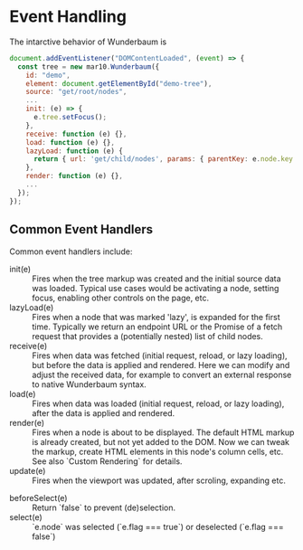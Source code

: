 # Event Handling

The intarctive behavior of Wunderbaum is

```js
document.addEventListener("DOMContentLoaded", (event) => {
  const tree = new mar10.Wunderbaum({
    id: "demo",
    element: document.getElementById("demo-tree"),
    source: "get/root/nodes",
    ...
    init: (e) => {
      e.tree.setFocus();
    },
    receive: function (e) {},
    load: function (e) {},
    lazyLoad: function (e) {
      return { url: 'get/child/nodes', params: { parentKey: e.node.key } };
    },
    render: function (e) {},
    ...
  });
});
```

## Common Event Handlers

Common event handlers include:

<dl>
<dt>init(e)</dt>
<dd>
  Fires when the tree markup was created and the initial source data was loaded.
  Typical use cases would be activating a node, setting focus, enabling other
  controls on the page, etc.
</dd>
<dt>lazyLoad(e)</dt>
<dd>
  Fires when a node that was marked 'lazy', is expanded for the first time.
  Typically we return an endpoint URL or the Promise of a fetch request that
  provides a (potentially nested) list of child nodes.
</dd>
<dt>receive(e)</dt>
<dd>
  Fires when data was fetched (initial request, reload, or lazy loading),
  but before the data is applied and rendered.
  Here we can modify and adjust the received data, for example to convert an
  external response to native Wunderbaum syntax.
</dd>
<dt>load(e)</dt>
<dd>
  Fires when data was loaded (initial request, reload, or lazy loading),
  after the data is applied and rendered.
</dd>
<dt>render(e)</dt>
<dd>
  Fires when a node is about to be displayed.
  The default HTML markup is already created, but not yet added to the DOM.
  Now we can tweak the markup, create HTML elements in this node's column
  cells, etc.
  See also `Custom Rendering` for details.
</dd>
<dt>update(e)</dt>
<dd>
  Fires when the viewport was updated, after scroling, expanding etc.
</dd>
</dl>

<dt>beforeSelect(e)</dt>
<dd>
  Return `false` to prevent (de)selection.
</dd>
</dl>

<dt>select(e)</dt>
<dd>
  `e.node` was selected (`e.flag === true`) or deselected (`e.flag === false`)
</dd>
</dl>
